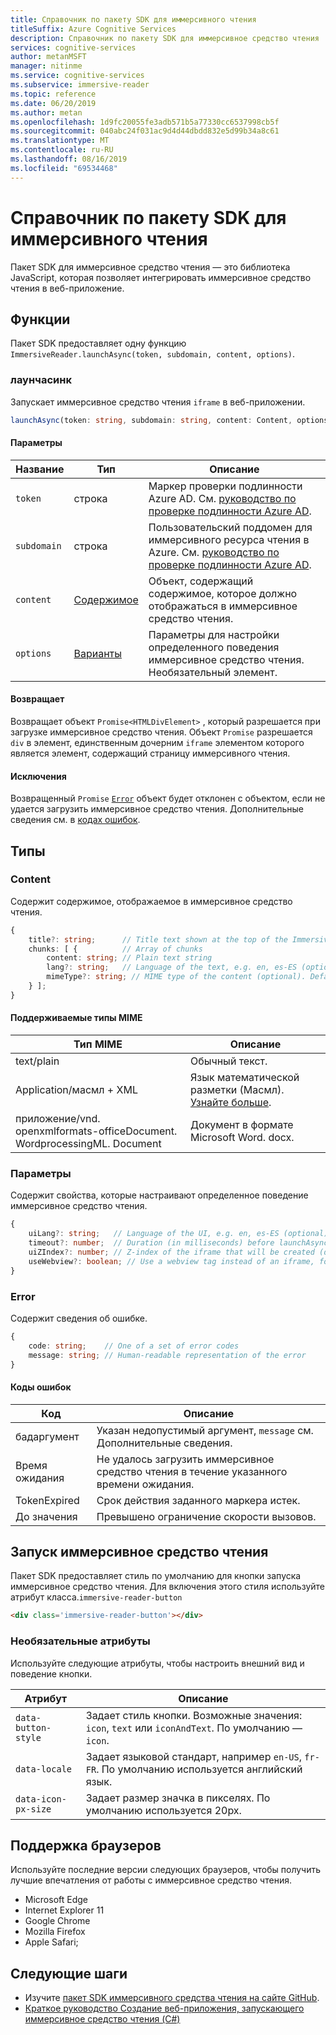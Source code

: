 ```yaml
---
title: Справочник по пакету SDK для иммерсивного чтения
titleSuffix: Azure Cognitive Services
description: Справочник по пакету SDK для иммерсивное средство чтения
services: cognitive-services
author: metanMSFT
manager: nitinme
ms.service: cognitive-services
ms.subservice: immersive-reader
ms.topic: reference
ms.date: 06/20/2019
ms.author: metan
ms.openlocfilehash: 1d9fc20055fe3adb571b5a77330cc6537998cb5f
ms.sourcegitcommit: 040abc24f031ac9d4d44dbdd832e5d99b34a8c61
ms.translationtype: MT
ms.contentlocale: ru-RU
ms.lasthandoff: 08/16/2019
ms.locfileid: "69534468"
---
```

# <a name="immersive-reader-sdk-reference"></a>Справочник по пакету SDK для иммерсивного чтения

Пакет SDK для иммерсивное средство чтения — это библиотека JavaScript, которая позволяет интегрировать иммерсивное средство чтения в веб-приложение.

## <a name="functions"></a>Функции

Пакет SDK предоставляет одну функцию `ImmersiveReader.launchAsync(token, subdomain, content, options)`.

### <a name="launchasync"></a>лаунчасинк

Запускает иммерсивное средство чтения `iframe` в веб-приложении.

```typescript
launchAsync(token: string, subdomain: string, content: Content, options?: Options): Promise<HTMLDivElement>;
```

#### <a name="parameters"></a>Параметры

| Название | Тип | Описание |
| ---- | ---- |------------ |
| `token` | строка | Маркер проверки подлинности Azure AD. См. [руководство по проверке подлинности Azure AD](./azure-active-directory-authentication.md). |
| `subdomain` | строка | Пользовательский поддомен для иммерсивного ресурса чтения в Azure. См. [руководство по проверке подлинности Azure AD](./azure-active-directory-authentication.md). |
| `content` | [Содержимое](#content) | Объект, содержащий содержимое, которое должно отображаться в иммерсивное средство чтения. |
| `options` | [Варианты](#options) | Параметры для настройки определенного поведения иммерсивное средство чтения. Необязательный элемент. |

#### <a name="returns"></a>Возвращает

Возвращает объект `Promise<HTMLDivElement>` , который разрешается при загрузке иммерсивное средство чтения. Объект `Promise` разрешается `div` в элемент, единственным дочерним `iframe` элементом которого является элемент, содержащий страницу иммерсивного чтения.

#### <a name="exceptions"></a>Исключения

Возвращенный `Promise` [`Error`](#error) объект будет отклонен с объектом, если не удается загрузить иммерсивное средство чтения. Дополнительные сведения см. в [кодах ошибок](#error-codes).

## <a name="types"></a>Типы

### <a name="content"></a>Content

Содержит содержимое, отображаемое в иммерсивное средство чтения.

```typescript
{
    title?: string;      // Title text shown at the top of the Immersive Reader (optional)
    chunks: [ {          // Array of chunks
        content: string; // Plain text string
        lang?: string;   // Language of the text, e.g. en, es-ES (optional). Language will be detected automatically if not specified.
        mimeType?: string; // MIME type of the content (optional). Defaults to 'text/plain' if not specified.
    } ];
}
```

#### <a name="supported-mime-types"></a>Поддерживаемые типы MIME

| Тип MIME | Описание |
| --------- | ----------- |
| text/plain | Обычный текст. |
| Application/масмл + XML | Язык математической разметки (Масмл). [Узнайте больше](https://developer.mozilla.org/en-US/docs/Web/MathML).
| приложение/vnd. openxmlformats-officeDocument. WordprocessingML. Document | Документ в формате Microsoft Word. docx.

### <a name="options"></a>Параметры

Содержит свойства, которые настраивают определенное поведение иммерсивное средство чтения.

```typescript
{
    uiLang?: string;   // Language of the UI, e.g. en, es-ES (optional). Defaults to browser language if not specified.
    timeout?: number;  // Duration (in milliseconds) before launchAsync fails with a timeout error (default is 15000 ms).
    uiZIndex?: number; // Z-index of the iframe that will be created (default is 1000)
    useWebview?: boolean; // Use a webview tag instead of an iframe, for compatibility with Chrome Apps (default is false).
}
```

### <a name="error"></a>Error

Содержит сведения об ошибке.

```typescript
{
    code: string;    // One of a set of error codes
    message: string; // Human-readable representation of the error
}
```

#### <a name="error-codes"></a>Коды ошибок

| Код | Описание |
| ---- | ----------- |
| бадаргумент | Указан недопустимый аргумент, `message` см. Дополнительные сведения. |
| Время ожидания | Не удалось загрузить иммерсивное средство чтения в течение указанного времени ожидания. |
| TokenExpired | Срок действия заданного маркера истек. |
| До значения | Превышено ограничение скорости вызовов. |

## <a name="launching-the-immersive-reader"></a>Запуск иммерсивное средство чтения

Пакет SDK предоставляет стиль по умолчанию для кнопки запуска иммерсивное средство чтения. Для включения этого стиля используйте атрибут класса.`immersive-reader-button`

```html
<div class='immersive-reader-button'></div>
```

### <a name="optional-attributes"></a>Необязательные атрибуты

Используйте следующие атрибуты, чтобы настроить внешний вид и поведение кнопки.

| Атрибут | Описание |
| --------- | ----------- |
| `data-button-style` | Задает стиль кнопки. Возможные значения: `icon`, `text` или `iconAndText`. По умолчанию — `icon`. |
| `data-locale` | Задает языковой стандарт, например `en-US`, `fr-FR`. По умолчанию используется английский язык. |
| `data-icon-px-size` | Задает размер значка в пикселях. По умолчанию используется 20px. |

## <a name="browser-support"></a>Поддержка браузеров

Используйте последние версии следующих браузеров, чтобы получить лучшие впечатления от работы с иммерсивное средство чтения.

* Microsoft Edge
* Internet Explorer 11
* Google Chrome
* Mozilla Firefox
* Apple Safari;

## <a name="next-steps"></a>Следующие шаги

* Изучите [пакет SDK иммерсивного средства чтения на сайте GitHub](https://github.com/microsoft/immersive-reader-sdk).
* [Краткое руководство Создание веб-приложения, запускающего иммерсивное средство чтения (C#)](./quickstart.md)